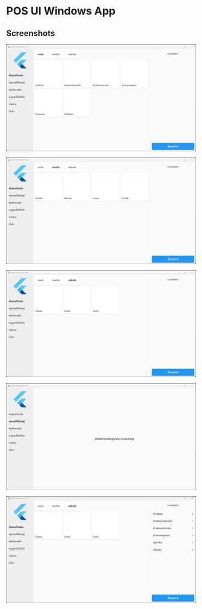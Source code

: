 # POS UI Windows App

## Screenshots

![](/screenshots/Screenshot%202022-11-18%20081237.png)

![](/screenshots/Screenshot%202022-11-18%20081322.png)

![](/screenshots/Screenshot%202022-11-18%20081334.png)

![](/screenshots/Screenshot%202022-11-18%20081350.png)

![](/screenshots/Screenshot%202022-11-18%20081420.png)
